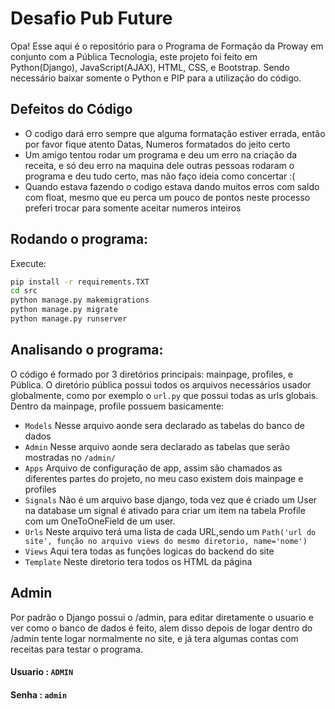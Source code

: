 # Desafio Pub Future

Opa! Esse aqui é o repositório para o Programa de Formação da Proway em conjunto com a Pública Tecnologia, este projeto foi feito em Python(Django), JavaScript(AJAX), HTML, CSS, e Bootstrap. Sendo necessário baixar somente o Python e PIP para a utilização do código. 

## Defeitos do Código
-  O codigo dará erro sempre que alguma formatação estiver errada, então por favor fique atento Datas, Numeros formatados do jeito certo
-  Um amigo tentou rodar um programa e deu um erro na criação da receita, e só deu erro na maquina dele outras pessoas rodaram o programa e deu tudo certo, mas não faço ideia como concertar :(
-  Quando estava fazendo o codigo estava dando muitos erros com saldo com float, mesmo que eu perca um pouco de pontos neste processo preferi trocar para somente aceitar numeros inteiros

## Rodando o programa:
Execute:
```bash
pip install -r requirements.TXT
cd src
python manage.py makemigrations
python manage.py migrate
python manage.py runserver
```
## Analisando o programa:
O código é formado por 3 diretórios principais: mainpage, profiles, e Pública. O diretório pública possui todos os arquivos necessários usador globalmente, como por exemplo o ```url.py``` que possui todas as urls globais. Dentro da mainpage, profile possuem basicamente:
- ```Models``` Nesse arquivo aonde sera declarado as tabelas do banco de dados
- ```Admin``` Nesse arquivo aonde sera declarado as tabelas que serão mostradas no ```/admin/```
- ```Apps``` Arquivo de configuração de app, assim são chamados as diferentes partes do projeto, no meu caso existem dois mainpage e profiles
- ```Signals``` Não é um arquivo base django, toda vez que é criado um User na database um signal é ativado para criar um item na tabela Profile com um OneToOneField de um user.
- ```Urls``` Neste arquivo terá uma lista de cada URL,sendo um ```Path('url do site', função no arquivo views do mesmo diretorio, name='nome')```
- ```Views``` Aqui tera todas as funções logicas do backend do site
- ```Template``` Neste diretorio tera todos os HTML da página
## Admin
Por padrão o Django possui o /admin, para editar diretamente o usuario e ver como o banco de dados é feito, alem disso depois de logar dentro do /admin tente logar normalmente no site, e já tera algumas contas com receitas para testar o programa.
#### Usuario : ```ADMIN```
#### Senha : ```admin```
